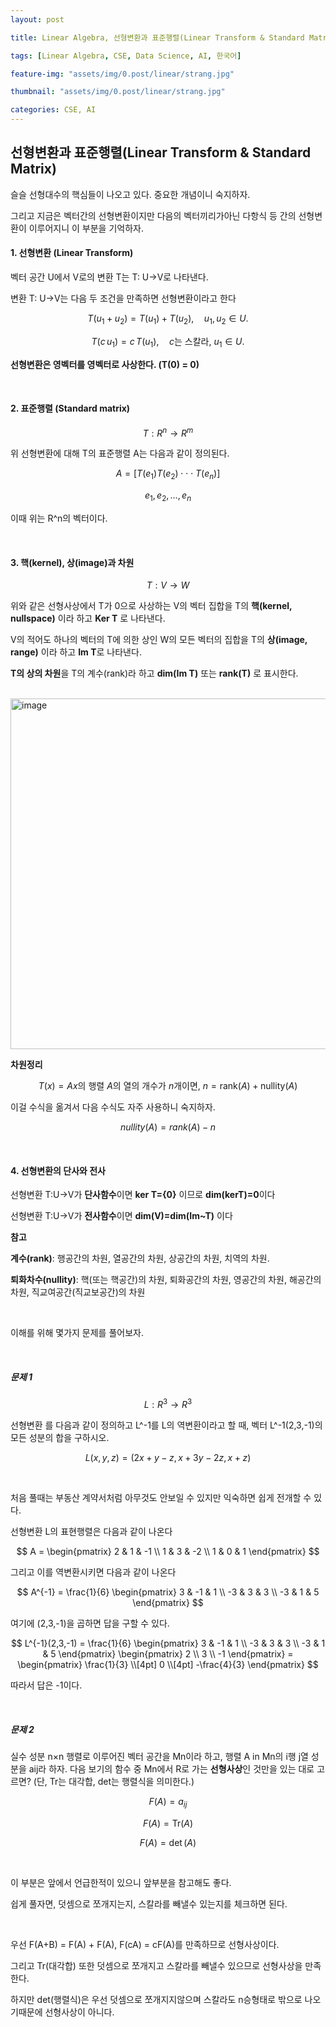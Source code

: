 ```yaml
---
layout: post

title: Linear Algebra, 선형변환과 표준행렬(Linear Transform & Standard Matrix)

tags: [Linear Algebra, CSE, Data Science, AI, 한국어]

feature-img: "assets/img/0.post/linear/strang.jpg"

thumbnail: "assets/img/0.post/linear/strang.jpg"

categories: CSE, AI
---
```


## 선형변환과 표준행렬(Linear Transform & Standard Matrix)

슬슬 선형대수의 핵심들이 나오고 있다. 중요한 개념이니 숙지하자. <br>

그리고 지금은 벡터간의 선형변환이지만 다음의 벡터끼리가아닌 다항식 등 간의 선형변환이 이루어지니 이 부분을 기억하자.

#### 1. 선형변환 (Linear Transform)

벡터 공간 U에서 V로의 변환 T는 T: U→V로 나타낸다. <br>

변환 T: U→V는 다음 두 조건을 만족하면 선형변환이라고 한다 <br>

$$
T(u_1 + u_2) = T(u_1) + T(u_2), \quad u_1, u_2 \in U.
$$

$$
T(c\,u_1) = c\,T(u_1), \quad c \text{는 스칼라}, \ u_1 \in U.
$$

**선형변환은 영벡터를 영벡터로 사상한다. (T(0) = 0)**

<br>

#### 2. 표준행렬 (Standard matrix)

$$
T:R^{n}\rightarrow R^{m}
$$

위 선형변환에 대해 T의 표준행렬 A는 다음과 같이 정의된다.

$$
A=[T(e_{1})T(e_{2})\cdot\cdot\cdot T(e_{n})]
$$

$$
e_{1}, e_{2}, \dots, e_{n}
$$

이때 위는 R^n의 벡터이다.

<br>

#### 3. 핵(kernel), 상(image)과 차원

$$
T:V→W
$$

위와 같은 선형사상에서 T가 0으로 사상하는 V의 벡터 집합을 T의 **핵(kernel, nullspace)** 이라 하고 **Ker T** 로 나타낸다.<br>

V의 적어도 하나의 벡터의 T에 의한 상인 W의 모든 벡터의 집합을 T의 **상(image, range)** 이라 하고 **Im T**로 나타낸다.<br>

**T의 상의 차원**을 T의 계수(rank)라 하고 **dim(Im T)** 또는 **rank(T)** 로 표시한다.<br>

<br>
<img width="762" height="561" alt="image" src="https://github.com/user-attachments/assets/77fe156c-472c-4c44-9bce-82a3d24b827a" />


**차원정리** <br>

$$
T(x) = Ax \text{의 행렬 } A \text{의 열의 개수가 } n \text{개이면, } n = \mathrm{rank}(A) + \mathrm{nullity}(A)
$$

이걸 수식을 옮겨서 다음 수식도 자주 사용하니 숙지하자.

$$
nullity(A) = rank(A) - n
$$

<br>

#### 4. 선형변환의 단사와 전사

선형변환 T:U→V가 **단사함수**이면 **ker T={0}** 이므로 **dim(kerT)=0**이다 <br>

선형변환 T:U→V가 **전사함수**이면 **dim(V)=dim(Im~T)** 이다

**참고**<br>

**계수(rank)**: 행공간의 차원, 열공간의 차원, 상공간의 차원, 치역의 차원.<br>

**퇴화차수(nullity)**: 핵(또는 핵공간)의 차원, 퇴화공간의 차원, 영공간의 차원, 해공간의 차원, 직교여공간(직교보공간)의 차원

<br>

이해를 위해 몇가지 문제를 풀어보자.

<br>

##### 문제 1

$$
L:R^{3}\rightarrow R^{3}
$$

선형변환 를 다음과 같이 정의하고 L^-1를 L의 역변환이라고 할 때, 벡터 L^-1(2,3,-1)의 모든 성분의 합을 구하시오.

$$
L(x,y,z)=(2x+y-z, x+3y-2z, x+z)
$$

<br>

처음 풀때는 부동산 계약서처럼 아무것도 안보일 수 있지만 익숙하면 쉽게 전개할 수 있다. <br>

선형변환 L의 표현행렬은 다음과 같이 나온다

$$
A = \begin{pmatrix}
2 & 1 & -1 \\
1 & 3 & -2 \\
1 & 0 & 1
\end{pmatrix}
$$

그리고 이를 역변환시키면 다음과 같이 나온다

$$
A^{-1} = \frac{1}{6} \begin{pmatrix}
3 & -1 & 1 \\
-3 & 3 & 3 \\
-3 & 1 & 5
\end{pmatrix}
$$

여기에 (2,3,-1)을 곱하면 답을 구할 수 있다.

$$
L^{-1}(2,3,-1) 
= \frac{1}{6} 
\begin{pmatrix}
3 & -1 & 1 \\
-3 & 3 & 3 \\
-3 & 1 & 5
\end{pmatrix}
\begin{pmatrix}
2 \\ 3 \\ -1
\end{pmatrix}
= \begin{pmatrix}
\frac{1}{3} \\[4pt]
0 \\[4pt]
-\frac{4}{3}
\end{pmatrix}
$$

따라서 답은 -1이다.

<br>

##### 문제 2

실수 성분 n×n 행렬로 이루어진 벡터 공간을 Mn이라 하고, 행렬 A in Mn의 i행 j열 성분을 aij라 하자. 다음 보기의 함수 중 Mn에서 R로 가는 **선형사상**인 것만을 있는 대로 고르면? (단, Tr는 대각합, det는 행렬식을 의미한다.)<br>

$$
F(A) = a_{ij}
$$

$$
F(A) = \mathrm{Tr}(A)
$$

$$
F(A) = \det(A)
$$

<br>

이 부분은 앞에서 언급한적이 있으니 앞부분을 참고해도 좋다.<br>

쉽게 풀자면, 덧셈으로 쪼개지는지, 스칼라를 빼낼수 있는지를 체크하면 된다. <br>

<br>

우선 F(A+B) = F(A) + F(A), F(cA) = cF(A)를 만족하므로 선형사상이다.<br>

그리고 Tr(대각합) 또한 덧셈으로 쪼개지고 스칼라를 빼낼수 있으므로 선형사상을 만족한다.<br>

하지만 det(행렬식)은 우선 덧셈으로 쪼개지지않으며 스칼라도 n승형태로 밖으로 나오기때문에 선형사상이 아니다.
